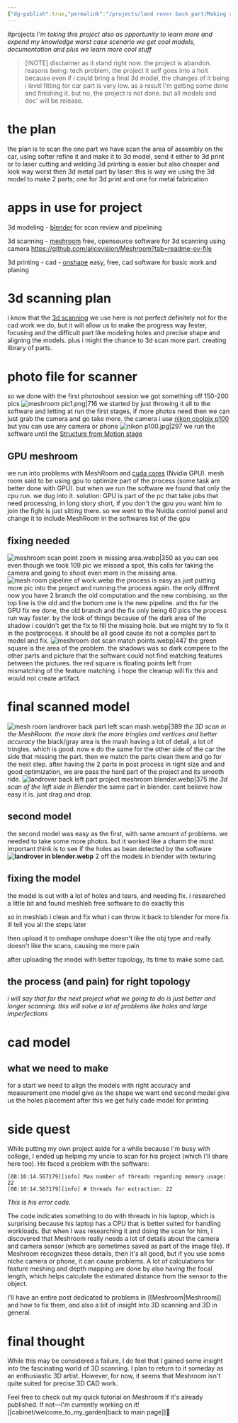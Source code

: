 ```yaml
---
{"dg-publish":true,"permalink":"/projects/land rover back part/Making a car part as a hobbyist 3d scan/"}
---
```


#projects 
*I'm taking this project also as opportunity to learn more and expend my knowledge worst case scenario we get cool models, documentation and plus we learn more cool stuff*

> [!NOTE] disclaimer
> as it stand right now. the project is abandon.
> reasons being: tech problem, the project it self goes into a holt because even if i could bring a final 3d model, the changes of it being i level fitting for car part is very low.
> as a result I'm getting some done and finishing it. but no, the project is not done. but all models and doc' will be release.

# the plan
the plan is to scan the one part we have scan the area of assembly on the car, using softer refine it and make it to 3d model, send it either to 3d print or to laser cutting and welding
3d printing is easier but also cheaper and look way worst then 3d metal part by laser: this is way we using the 3d model to make 2 parts; one for 3d print and one for metal fabrication
# apps in use for project
3d modeling - [blender](https://www.blender.org/download)
for scan review and pipelining 

3d scanning - [meshroom](https://alicevision.org/#meshroom)
free, opensource software for 3d scanning using camera
https://github.com/alicevision/Meshroom?tab=readme-ov-file

3d printing - 
cad - [onshape](https://www.onshape.com/en)
easy, free, cad software for basic work and planing
# 3d scanning plan
i know that the [3d scanning](https://en.wikipedia.org/wiki/3D_scanning) we use here is not perfect definitely not for the cad work we do, but it will allow us to make the progress way fester, focusing and the difficult part like modeling holes and precise shape and aligning the models.
plus i might the chance to 3d scan more part.
creating library of parts.
# photo file for scanner
so we done with the first photoshoot session we got something off 150-200 pics 
![meshroom pic1.png|716](/img/user/projects/%F0%9F%96%BC%EF%B8%8Fpic/meshroom%20pic1.png)
we started by just throwing it all to the software and letting at run the first stages, if more photos need then we can just grab the camera and go take more. 
the camera i use [nikon coolpix p100](https://www.photoreview.com.au/reviews/advanced-compact-cameras/fixed-lens/nikon-coolpix-p100/)
but you can use any camera or phone
![nikon p100.jpg|297](/img/user/projects/%F0%9F%96%BC%EF%B8%8Fpic/nikon%20p100.jpg)
we run the software until the [Structure from Motion stage](https://alicevision.org/#photogrammetry/sfm)
## GPU meshroom
we run into problems with MeshRoom and [cuda cores](https://en.wikipedia.org/wiki/CUDA) (Nvidia GPU). mesh room said to be using gpu to optimize part of the process (some task are better done with GPU). but when we run the software we found that only the cpu run. we dug into it.
solution: GPU is part of the pc that take jobs that need processing, in long story short, if you don't the gpu you want him to join the fight is just sitting there.
so we went to the Nvidia control panel and change it to include MeshRoom in the softwares list of the gpu
## fixing needed
![meshroom scan point zoom in missing area.webp|350](/img/user/projects/%F0%9F%96%BC%EF%B8%8Fpic/meshroom%20scan%20point%20zoom%20in%20missing%20area.webp)
as you can see even though we took 109 pic we missed a spot, this calls for taking the camera and going to shoot even more in the missing area.
![mesh room pipeline of work.webp](/img/user/projects/%F0%9F%96%BC%EF%B8%8Fpic/mesh%20room%20pipeline%20of%20work.webp)
the process is easy as just putting more pic into the project and running the process again. the only diffrent now you have 2 branch the old computation and the new combining.
so the top line is the old and the bottom one is the new pipeline.
and thx for the GPU fix we done, the old branch and the fix only being 60 pics the process run way faster.
by the look of things because of the dark area of the shadow i couldn't get the fix to fill the missing hole. but we might try to fix it in the postprocess. it should be all good cause its not a complex part to model and fix.
![meshroom dot scan match points.webp|447](/img/user/projects/%F0%9F%96%BC%EF%B8%8Fpic/meshroom%20dot%20scan%20match%20points.webp)
the green square is the area of the problem. the shadows was so dark compere to the other parts and picture that the software could not find matching features between the pictures. 
the red square is floating points left from mismatching of the feature matching. i hope the cleanup will fix this and would not create artifact.
# final scanned model
![mesh room landrover back part left scan mash.webp|389](/img/user/projects/%F0%9F%96%BC%EF%B8%8Fpic/mesh%20room%20landrover%20back%20part%20left%20scan%20mash.webp) 
*the 3D scan in the MeshRoom. the more dark the more tringles and vertices and better accuracy*
the black/gray area is the mash having a lot of detail, a lot of tringles. which is good.
now e do the same for the other side of the car the side that missing the part. 
then we match the parts clean them and go for the next step.
after having the 2 parts in post process in right size and and good optimization, we are pass the hard part of the project and its smooth ride.
![landrover back left part project meshroom blender.webp|375](/img/user/projects/%F0%9F%96%BC%EF%B8%8Fpic/landrover%20back%20left%20part%20project%20meshroom%20blender.webp) 
*the 3d scan of the left side in Blender*
the same part in blender. cant believe how easy it is. just drag and drop.
## second model
the second model was easy as the first, with same amount of problems. we needed to take some more photos. but it worked like a charm the most important think is to see if the holes as bean detected by the software
**![landrover in blender.webp](/img/user/projects/%F0%9F%96%BC%EF%B8%8Fpic/landrover%20in%20blender.webp)**
2 off the models in blender with texturing
## fixing the model
the model is out with a lot of holes and tears, and needing fix. 
i researched a little bit and found meshleb
free software to do exactly this

so in meshlab i clean and fix what i can throw it back to blender for more fix
ill tell you all the steps later

then upload it to onshape
onshape doesn't like the obj type and really doesn't like the scans, causing me more pain

after uploading the model with better topology, its time to make some cad.
## the process (and pain) for right topology
*i will say that for the next project what we going to do is just better and longer scanning.
this will solve a lot of problems like holes and large imperfections*


# cad model
## what we need to make
for a start we need to align  the models with right accuracy and measurement
one model give as the shape we want
end second model give us the holes placement
after this we get fully cade model for printing

# side quest 
While putting my own project aside for a while because I'm busy with college, I ended up helping my uncle to scan for his project (which I'll share here too). He faced a problem with the software:

```
[08:10:14.567179][info] Max number of threads regarding memory usage: 22
[08:10:14.567179][info] # threads for extraction: 22
```
_This is his error code._ 

The code indicates something to do with threads in his laptop, which is surprising because his laptop has a CPU that is better suited for handling workloads. But when I was researching it and doing the scan for him, I discovered that Meshroom really needs a lot of details about the camera and camera sensor (which are sometimes saved as part of the image file). If Meshroom recognizes these details, then it's all good, but if you use some niche camera or phone, it can cause problems. A lot of calculations for feature meshing and depth mapping are done by also having the focal length, which helps calculate the estimated distance from the sensor to the object.

I'll have an entire post dedicated to problems in [[Meshroom\|Meshroom]] and how to fix them, and also a bit of insight into 3D scanning and 3D in general.
# final thought
While this may be considered a failure, I do feel that I gained some insight into the fascinating world of 3D scanning. I plan to return to it someday as an enthusiastic 3D artist. However, for now, it seems that Meshroom isn't quite suited for precise 3D CAD work.

Feel free to check out my quick tutorial on Meshroom if it's already published. If not—I'm currently working on it!
[[cabinet/welcome_to_my_garden\|back to main page]]🏡